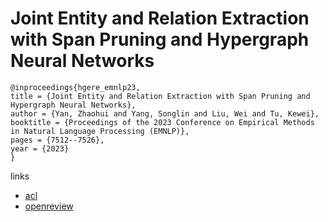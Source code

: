 # Joint Entity and Relation Extraction with Span Pruning and Hypergraph Neural Networks

```
@inproceedings{hgere_emnlp23,
title = {Joint Entity and Relation Extraction with Span Pruning and Hypergraph Neural Networks},
author = {Yan, Zhaohui and Yang, Songlin and Liu, Wei and Tu, Kewei},
booktitle = {Proceedings of the 2023 Conference on Empirical Methods in Natural Language Processing (EMNLP)},
pages = {7512--7526},
year = {2023}
}
```

links
- [acl](https://aclanthology.org/2023.emnlp-main.467)
- [openreview](https://openreview.net/forum?id=YSWLs0G5va)

